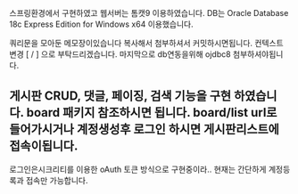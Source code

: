 스프링환경에서 구현하였고 웹서버는 톰캣9 이용하였습니다. DB는 Oracle Database 18c Express Edition for Windows x64 이용했습니다.

쿼리문을 모아둔 메모장이있습니다 복사해서 첨부하셔서 커밋하시면됩니다.
컨텍스트 변경 [ / ] 으로 부탁드리겠습니다.
마지막으로 db연동을위해 ojdbc8 첨부하셔야됩니다.

게시판 CRUD, 댓글, 페이징, 검색 기능을 구현 하였습니다. board 패키지 참조하시면 됩니다. board/list url로 들어가시거나 계정생성후 로그인 하시면 게시판리스트에 접속이됩니다.
-------------------------------------------------------

로그인은시크리티를 이용한 oAuth 토큰 방식으로 구현중이라..
현재는 간단하게 계정등록과 접속만 가능합니다.


